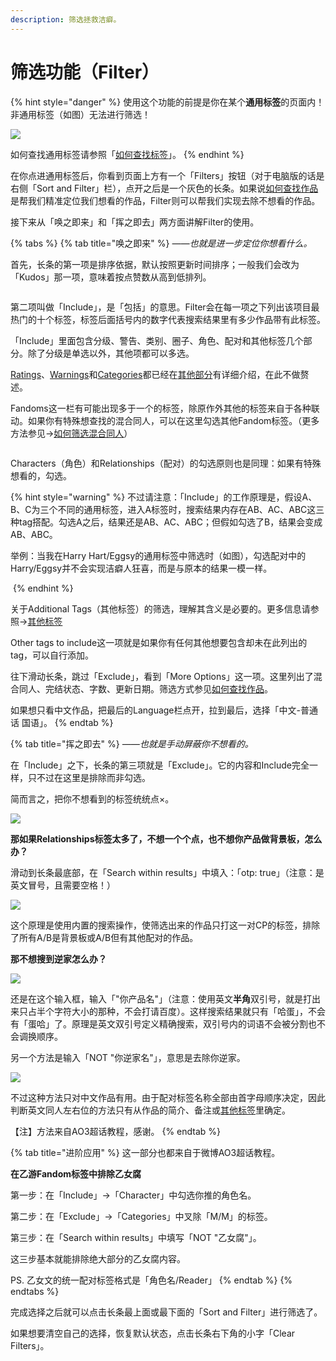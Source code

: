 ```yaml
---
description: 筛选拯救洁癖。
---
```


# 筛选功能（Filter）

{% hint style="danger" %}
使用这个功能的前提是你在某个**通用标签**的页面内！非通用标签（如图）无法进行筛选！

![](<../../.gitbook/assets/image (20).png>)

如何查找通用标签请参照「[如何查找标签](ru-he-cha-zhao-biao-qian-tags.md)」。
{% endhint %}

在你点进通用标签后，你看到页面上方有一个「Filters」按钮（对于电脑版的话是右侧「Sort and Filter」栏），点开之后是一个灰色的长条。如果说[如何查找作品](ru-he-cha-zhao-zuo-pin-works.md)是帮我们精准定位我们想看的作品，Filter则可以帮我们实现去除不想看的作品。

接下来从「唤之即来」和「挥之即去」两方面讲解Filter的使用。

{% tabs %}
{% tab title="唤之即来" %}
_——也就是进一步定位你想看什么。_

首先，长条的第一项是排序依据，默认按照更新时间排序；一般我们会改为「Kudos」那一项，意味着按点赞数从高到低排列。

<figure><img src="../../.gitbook/assets/image (24).png" alt=""><figcaption></figcaption></figure>

第二项叫做「Include」，是「包括」的意思。Filter会在每一项之下列出该项目最热门的十个标签，标签后面括号内的数字代表搜索结果里有多少作品带有此标签。

「Include」里面包含分级、警告、类别、圈子、角色、配对和其他标签几个部分。除了分级是单选以外，其他项都可以多选。

[Ratings](../../ao3-da-zi-dian.md#rating-fen-ji)、[Warnings](../../ao3-da-zi-dian.md#warning-jing-gao)和[Categories](../../ao3-da-zi-dian.md#categories-fen-lei)都已经在[其他部分](ru-he-cha-zhao-zuo-pin-works.md)有详细介绍，在此不做赘述。

Fandoms这一栏有可能出现多于一个的标签，除原作外其他的标签来自于各种联动。如果你有特殊想查找的混合同人，可以在这里勾选其他Fandom标签。（更多方法参见→[如何筛选混合同人](ru-he-shai-xuan-hun-he-tong-ren.md)）

<figure><img src="../../.gitbook/assets/image (15).png" alt=""><figcaption></figcaption></figure>

Characters（角色）和Relationships（配对）的勾选原则也是同理：如果有特殊想看的，勾选。

{% hint style="warning" %}
不过请注意：「Include」的工作原理是，假设A、B、C为三个不同的通用标签，进入A标签时，搜索结果内存在AB、AC、ABC这三种tag搭配。勾选A之后，结果还是AB、AC、ABC；但假如勾选了B，结果会变成AB、ABC。

举例：当我在Harry Hart/Eggsy的通用标签中筛选时（如图），勾选配对中的Harry/Eggsy并不会实现洁癖人狂喜，而是与原本的结果一模一样。

<img src="../../.gitbook/assets/fotor_2023-3-12_20_41_7.png" alt="" data-size="original">
{% endhint %}

关于Additional Tags（其他标签）的筛选，理解其含义是必要的。更多信息请参照→[其他标签](../../ao3-da-zi-dian.md#additional-tags-qi-ta-biao-qian)

Other tags to include这一项就是如果你有任何其他想要包含却未在此列出的tag，可以自行添加。

往下滑动长条，跳过「Exclude」，看到「More Options」这一项。这里列出了混合同人、完结状态、字数、更新日期。筛选方式参见[如何查找作品](shai-xuan-gong-neng-filter.md#ru-he-cha-zhao-zuo-pin-works)。

如果想只看中文作品，把最后的Language栏点开，拉到最后，选择「中文-普通话 国语」。
{% endtab %}

{% tab title="挥之即去" %}
_——也就是手动屏蔽你不想看的。_

在「Include」之下，长条的第三项就是「Exclude」。它的内容和Include完全一样，只不过在这里是排除而非勾选。

简而言之，把你不想看到的标签统统点×。

![](<../../.gitbook/assets/image (34).png>)

**那如果Relationships标签太多了，不想一个个点，也不想你产品做背景板，怎么办？**

滑动到长条最底部，在「Search within results」中填入：「otp: true」（注意：是英文冒号，且需要空格！）

![](<../../.gitbook/assets/image (3) (1) (2).png>)

这个原理是使用内置的搜索操作，使筛选出来的作品只打这一对CP的标签，排除了所有A/B是背景板或A/B但有其他配对的作品。

**那不想搜到逆家怎么办？**

![](<../../.gitbook/assets/image (28).png>)

还是在这个输入框，输入「"你产品名"」（注意：使用英文**半角**双引号，就是打出来只占半个字符大小的那种，不会打请百度）。这样搜索结果就只有「哈蛋」，不会有「蛋哈」了。原理是英文双引号定义精确搜索，双引号内的词语不会被分割也不会调换顺序。

另一个方法是输入「NOT "你逆家名"」，意思是去除你逆家。

![](<../../.gitbook/assets/image (26).png>)

不过这种方法只对中文作品有用。由于配对标签名称全部由首字母顺序决定，因此判断英文同人左右位的方法只有从作品的简介、备注或[其他标签](../../ao3-da-zi-dian.md#additional-tags-qi-ta-biao-qian)里确定。



【注】方法来自AO3超话教程，感谢。
{% endtab %}

{% tab title="进阶应用" %}
这一部分也都来自于微博AO3超话教程。

**在乙游Fandom标签中排除乙女腐**

第一步：在「Include」→「Character」中勾选你推的角色名。

第二步：在「Exclude」→「Categories」中叉除「M/M」的标签。

第三步：在「Search within results」中填写「NOT "乙女腐"」。

这三步基本就能排除绝大部分的乙女腐内容。



PS. 乙女文的统一配对标签格式是「角色名/Reader」
{% endtab %}
{% endtabs %}

完成选择之后就可以点击长条最上面或最下面的「Sort and Filter」进行筛选了。

如果想要清空自己的选择，恢复默认状态，点击长条右下角的小字「Clear Filters」。

<figure><img src="../../.gitbook/assets/image (39).png" alt=""><figcaption></figcaption></figure>
